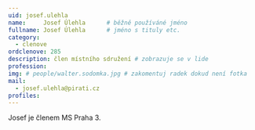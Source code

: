 ```yaml
---
uid: josef.ulehla
name:     Josef Úlehla  	# běžně používáné jméno
fullname: Josef Úlehla  	# jméno s tituly etc.
category:
  - clenove
ordclenove: 285
description: člen místního sdružení # zobrazuje se v lide
profession: 
img: # people/walter.sodomka.jpg # zakomentuj radek dokud není fotka
mail:
  - josef.ulehla@pirati.cz
profiles:
---
```


Josef je členem MS Praha 3.
